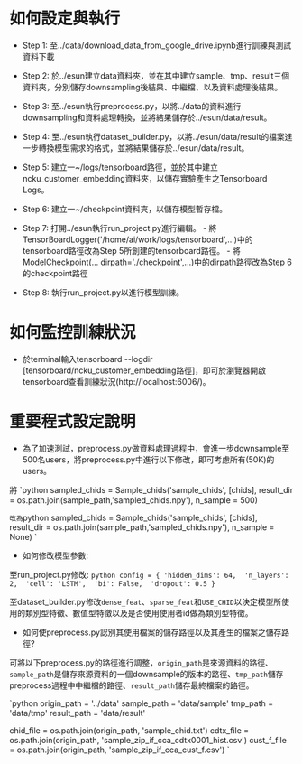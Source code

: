# 如何設定與執行

- Step 1: 至../data/download_data_from_google_drive.ipynb進行訓練與測試資料下載

- Step 2: 於../esun建立data資料夾，並在其中建立sample、tmp、result三個資料夾，分別儲存downsampling後結果、中繼檔、以及資料處理後結果。

- Step 3: 至../esun執行preprocess.py，以將../data的資料進行downsampling和資料處理轉換，並將結果儲存於../esun/data/result。

- Step 4: 至../esun執行dataset_builder.py，以將../esun/data/result的檔案進一步轉換模型需求的格式，並將結果儲存於../esun/data/result。

- Step 5: 建立一~/logs/tensorboard路徑，並於其中建立ncku_customer_embedding資料夾，以儲存實驗產生之Tensorboard Logs。

- Step 6: 建立一~/checkpoint資料夾，以儲存模型暫存檔。

- Step 7: 打開../esun執行run_project.py進行編輯。
           - 將TensorBoardLogger('/home/ai/work/logs/tensorboard',...)中的tensorboard路徑改為Step 5所創建的tensorboard路徑。
           - 將ModelCheckpoint(... dirpath='./checkpoint',...)中的dirpath路徑改為Step 6的checkpoint路徑

- Step 8: 執行run_project.py以進行模型訓練。


# 如何監控訓練狀況

- 於terminal輸入tensorboard --logdir [tensorboard/ncku_customer_embedding路徑]，即可於瀏覽器開啟tensorboard查看訓練狀況(http://localhost:6006/)。


# 重要程式設定說明 

* 為了加速測試，preprocess.py做資料處理過程中，會進一步downsample至500名users，將preprocess.py中進行以下修改，即可考慮所有(50K)的users。

將
`python
sampled_chids = Sample_chids('sample_chids', [chids], result_dir = os.path.join(sample_path,'sampled_chids.npy'), n_sample = 500) 

`
改為
`python
sampled_chids = Sample_chids('sample_chids', [chids], result_dir = os.path.join(sample_path,'sampled_chids.npy'), n_sample = None) 
`
* 如何修改模型參數: 

至run_project.py修改: 
`python
    config = {
            'hidden_dims': 64, 
            'n_layers': 2, 
            'cell': 'LSTM', 
            'bi': False, 
            'dropout': 0.5
    }
` 

至dataset_builder.py修改`dense_feat`、`sparse_feat`和`USE_CHID`以決定模型所使用的類別型特徵、數值型特徵以及是否使用使用者id做為類別型特徵。

* 如何使preprocess.py認別其使用檔案的儲存路徑以及其產生的檔案之儲存路徑? 

可將以下preprocess.py的路徑進行調整，`origin_path`是來源資料的路徑、`sample_path`是儲存來源資料的一個downsample的版本的路徑、`tmp_path`儲存preprocess過程中中繼檔的路徑、`result_path`儲存最終檔案的路徑。

`python
origin_path = '../data'
sample_path = 'data/sample'
tmp_path = 'data/tmp'
result_path = 'data/result'

chid_file = os.path.join(origin_path, 'sample_chid.txt')
cdtx_file = os.path.join(origin_path, 'sample_zip_if_cca_cdtx0001_hist.csv')
cust_f_file = os.path.join(origin_path, 'sample_zip_if_cca_cust_f.csv')
`